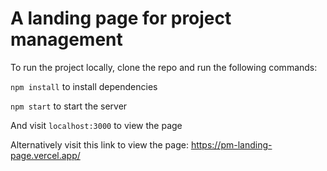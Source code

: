 # A landing page for project management

To run the project locally, clone the repo and run the following commands:

`npm install` to install dependencies

`npm start` to start the server

And visit `localhost:3000` to view the page

Alternatively visit this link to view the page: https://pm-landing-page.vercel.app/